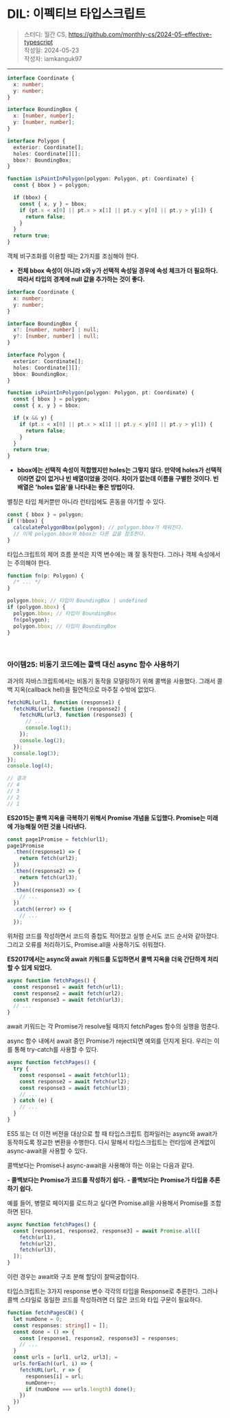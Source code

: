 # DIL: 이펙티브 타입스크립트

> 스터디: 월간 CS, https://github.com/monthly-cs/2024-05-effective-typescript  
> 작성일: 2024-05-23<br/>
> 작성자: iamkanguk97

---

```typescript
interface Coordinate {
  x: number;
  y: number;
}

interface BoundingBox {
  x: [number, number];
  y: [number, number];
}

interface Polygon {
  exterior: Coordinate[];
  holes: Coordinate[][];
  bbox?: BoundingBox;
}

function isPointInPolygon(polygon: Polygon, pt: Coordinate) {
  const { bbox } = polygon;

  if (bbox) {
    const { x, y } = bbox;
    if (pt.x < x[0] || pt.x > x[1] || pt.y < y[0] || pt.y > y[1]) {
      return false;
    }
  }
  return true;
}
```

객체 비구조화를 이용할 때는 2가지를 조심해야 한다.

- **전체 bbox 속성이 아니라 x와 y가 선택적 속성일 경우에 속성 체크가 더 필요하다. 따라서 타입의 경계에 null 값을 추가하는 것이 좋다.**

```typescript
interface Coordinate {
  x: number;
  y: number;
}

interface BoundingBox {
  x?: [number, number] | null;
  y?: [number, number] | null;
}

interface Polygon {
  exterior: Coordinate[];
  holes: Coordinate[][];
  bbox: BoundingBox;
}

function isPointInPolygon(polygon: Polygon, pt: Coordinate) {
  const { bbox } = polygon;
  const { x, y } = bbox;

  if (x && y) {
    if (pt.x < x[0] || pt.x > x[1] || pt.y < y[0] || pt.y > y[1]) {
      return false;
    }
  }
  return true;
}
```

- **bbox에는 선택적 속성이 적합했지만 holes는 그렇지 않다. 만약에 holes가 선택적이라면 값이 없거나 빈 배열이었을 것이다. 차이가 없는데 이름을 구별한 것이다. 빈 배열은 'holes 없음'을 나타내는 좋은 방법이다.**

별칭은 타입 체커뿐만 아니라 런타임에도 혼동을 야기할 수 있다.

```typescript
const { bbox } = polygon;
if (!bbox) {
  calculatePolygonBbox(polygon); // polygon.bbox가 채워진다.
  // 이제 polygon.bbox와 bbox는 다른 값을 참조한다.
}
```

타입스크립트의 제어 흐름 분석은 지역 변수에는 꽤 잘 동작한다. 그러나 객체 속성에서는 주의해야 한다.

```typescript
function fn(p: Polygon) {
  /* ... */
}

polygon.bbox; // 타입이 BoundingBox | undefined
if (polygon.bbox) {
  polygon.bbox; // 타입이 BoundingBox
  fn(polygon);
  polygon.bbox; // 타입이 BoundingBox
}
```

<br/>

### 아이템25: 비동기 코드에는 콜백 대신 async 함수 사용하기

과거의 자바스크립트에서는 비동기 동작을 모델링하기 위해 콜백을 사용했다. 그래서 콜백 지옥(callback hell)을 필연적으로 마주칠 수밖에 없었다.

```javascript
fetchURL(url1, function (response1) {
  fetchURL(url2, function (response2) {
    fetchURL(url3, function (response3) {
      // ...
      console.log(1);
    });
    console.log(2);
  });
  console.log(3);
});
console.log(4);

// 결과
// 4
// 3
// 2
// 1
```

**ES2015는 콜백 지옥을 극복하기 위해서 Promise 개념을 도입했다. Promise는 미래에 가능해질 어떤 것을 나타낸다.**

```typescript
const page1Promise = fetch(url1);
page1Promise
  .then((response1) => {
    return fetch(url2);
  })
  .then((response2) => {
    return fetch(url3);
  })
  .then((response3) => {
    // ...
  })
  .catch((error) => {
    // ...
  });
```

위처럼 코드를 작성하면서 코드의 중첩도 적어졌고 실행 순서도 코드 순서와 같아졌다. 그리고 오류를 처리하기도, Promise.all을 사용하기도 쉬워졌다.

**ES2017에서는 async와 await 키워드를 도입하면서 콜백 지옥을 더욱 간단하게 처리할 수 있게 되었다.**

```javascript
async function fetchPages() {
  const response1 = await fetch(url1);
  const response2 = await fetch(url2);
  const response3 = await fetch(url3);
  // ...
}
```

await 키워드는 각 Promise가 resolve될 때까지 fetchPages 함수의 실행을 멈춘다.

async 함수 내에서 await 중인 Promise가 reject되면 예외를 던지게 된다. 우리는 이를 통해 try-catch를 사용할 수 있다.

```javascript
async function fetchPages() {
  try {
    const response1 = await fetch(url1);
    const response2 = await fetch(url2);
    const response3 = await fetch(url3);
    // ...
  } catch (e) {
    // ...
  }
}
```

ES5 또는 더 이전 버전을 대상으로 할 때 타입스크립트 컴파일러는 async와 await가 동작하도록 정교한 변환을 수행한다. 다시 말해서 타입스크립트는 런타임에 관계없이 async-await을 사용할 수 있다.

콜백보다는 Promise나 async-await을 사용해야 하는 이유는 다음과 같다.

**- 콜백보다는 Promise가 코드를 작성하기 쉽다.**
**- 콜백보다는 Promise가 타입을 추론하기 쉽다.**

예를 들어, 병렬로 페이지를 로드하고 싶다면 Promise.all을 사용해서 Promise를 조합하면 된다.

```javascript
async function fetchPages() {
  const [response1, response2, response3] = await Promise.all([
    fetch(url1),
    fetch(url2),
    fetch(url3),
  ]);
}
```

이런 경우는 await와 구조 분해 할당이 찰떡궁합이다.

타입스크립트는 3가지 response 변수 각각의 타입을 Response로 추론한다. 그러나 콜백 스타일로 동일한 코드를 작성하려면 더 많은 코드와 타입 구문이 필요하다.

```typescript
function fetchPagesCB() {
  let numDone = 0;
  const responses: string[] = [];
  const done = () => {
    const [response1, response2, response3] = responses;
    // ...
  }
  const urls = [url1, url2, url3]; =
  urls.forEach((url, i) => {
    fetchURL(url, r => {
      responses[i] = url;
      numDone++;
      if (numDone === urls.length) done();
    })
  })
}
```
